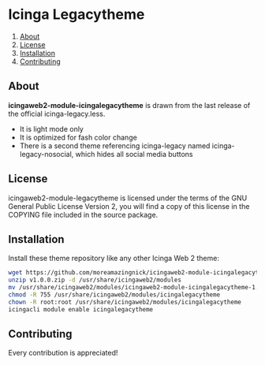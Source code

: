 # Icinga Legacytheme

1. [About](#about)
2. [License](#license)
3. [Installation](#installation)
4. [Contributing](#contributing)

## About

**icingaweb2-module-icingalegacytheme** is drawn from the last release of the official icinga-legacy.less.
* It is light mode only
* It is optimized for fash color change
* There is a second theme referencing icinga-legacy named icinga-legacy-nosocial, which hides all social media buttons

## License

icingaweb2-module-legacytheme is licensed under the terms of the GNU
General Public License Version 2, you will find a copy of this license in the
COPYING file included in the source package.

## Installation

Install these theme repository like any other Icinga Web 2 theme:
    
```bash
wget https://github.com/moreamazingnick/icingaweb2-module-icingalegacytheme/archive/refs/tags/v1.0.0.zip
unzip v1.0.0.zip -d /usr/share/icingaweb2/modules
mv /usr/share/icingaweb2/modules/icingaweb2-module-icingalegacytheme-1.0.0 /usr/share/icingaweb2/modules/icingalegacytheme
chmod -R 755 /usr/share/icingaweb2/modules/icingalegacytheme
chown -R root:root /usr/share/icingaweb2/modules/icingalegacytheme
icingacli module enable icingalegacytheme
```

## Contributing

Every contribution is appreciated!
